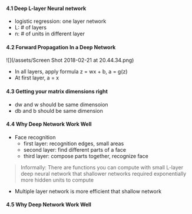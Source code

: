 #### 4.1 Deep L-layer Neural network
- logistic regression: one layer network
- L: # of layers 
- n: # of units in different layer 

#### 4.2 Forward Propagation In a Deep Network
![](/assets/Screen Shot 2018-02-21 at 20.44.34.png)

- In all layers, apply formula z = wx + b, a = g(z)
- At first layer, a = x

#### 4.3 Getting your matrix dimensions right

- dw and w should be same dimensoion
- db and b should be same dimension


#### 4.4 Why Deep Network Work Well
- Face recognition 
    - first layer: recognition edges, small areas
    - second layer: find different parts of a face
    - third layer: compose parts together, recognize face 
    
> Informally: There are functions you can compute with small L-layer deep neural network that shallower networks required exponentially more hidden units to compute

- Multiple layer network is more efficient that shallow network

#### 4.5 Why Deep Network Work Well



